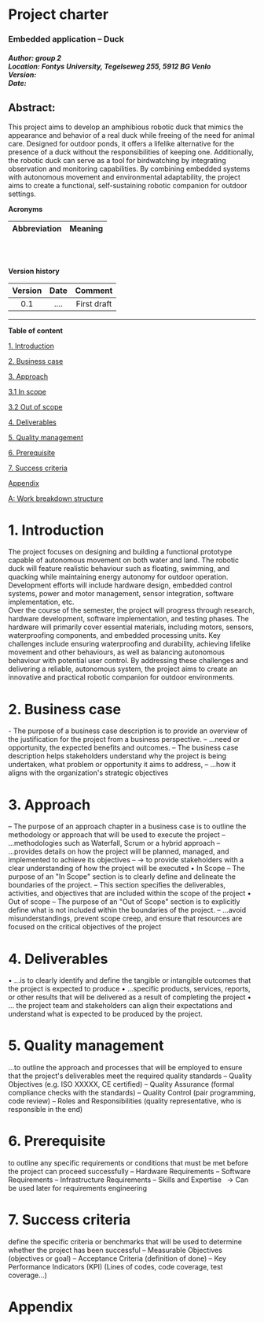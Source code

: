 ﻿




# Project charter

### Embedded application – Duck
##### Author: group 2 <br> Location: Fontys University, Tegelseweg 255, 5912 BG Venlo <br> Version:   <br>  Date: 




## **Abstract:**
This project aims to develop an amphibious robotic duck that mimics the appearance and behavior of a real duck while freeing of the need for animal care. Designed for outdoor ponds, it offers a lifelike alternative for the presence of a duck without the responsibilities of keeping one. Additionally, the robotic duck can serve as a tool for birdwatching by integrating observation and monitoring capabilities. By combining embedded systems with autonomous movement and environmental adaptability, the project aims to create a functional, self-sustaining robotic companion for outdoor settings.

**Acronyms**


|**Abbreviation**|**Meaning**|
| :- | :- |


<br>
<br>


**Version history**

|**Version**|**Date**|**Comment**|
| :-: | :-: | :-: |
|0\.1|....|First draft|


---

**Table of content** 

[1. Introduction](#1-introduction)

[2. Business case](#2-business-case)

[3. Approach](#3-approach)

[3.1 In scope](#3-approach)

[3.2 Out of scope](#3-approach)

[4. Deliverables](#4-deliverables)

[5. Quality management](#5-quality-management)

[6. Prerequisite](#6-prerequisite)

[7. Success criteria](#7-success-criteria)

[Appendix](#appendix)

[A: Work breakdown structure]( )







# 1. Introduction
The project focuses on designing and building a functional prototype capable of autonomous movement on both water and land. The robotic duck will feature realistic behaviour such as floating, swimming, and quacking while maintaining energy autonomy for outdoor operation. Development efforts will include hardware design, embedded control systems, power and motor management, sensor integration, software implementation, etc. <br>
Over the course of the semester, the project will progress through research, hardware development, software implementation, and testing phases. The hardware will primarily cover essential materials, including motors, sensors, waterproofing components, and embedded processing units. Key challenges include ensuring waterproofing and durability, achieving lifelike movement and other behaviours, as well as balancing autonomous behaviour with potential user control.
By addressing these challenges and delivering a reliable, autonomous system, the project aims to create an innovative and practical robotic companion for outdoor environments.








# 2. Business case
\- The purpose of a business case description is to provide an overview of the justification for
the project from a business perspective.
– ...need or opportunity, the expected benefits and outcomes.
– The business case description helps stakeholders understand why the project is being
undertaken, what problem or opportunity it aims to address,
– ...how it aligns with the organization's strategic objectives


# 3. Approach
– The purpose of an approach chapter in a business case is to outline the methodology or
approach that will be used to execute the project
– ...methodologies such as Waterfall, Scrum or a hybrid approach
– ...provides details on how the project will be planned, managed, and implemented to
achieve its objectives
– -> to provide stakeholders with a clear understanding of how the project will be executed
• In Scope
– The purpose of an "In Scope" section is to clearly define and delineate the boundaries of the
project.
– This section specifies the deliverables, activities, and objectives that are included within the
scope of the project
• Out of scope
– The purpose of an "Out of Scope" section is to explicitly define what is not included within
the boundaries of the project.
– ...avoid misunderstandings, prevent scope creep, and ensure that resources are focused on
the critical objectives of the project



# 4. Deliverables 
• ...is to clearly identify and define the tangible or intangible outcomes that the project
is expected to produce
• ...specific products, services, reports, or other results that will be delivered as a result
of completing the project
• ... the project team and stakeholders can align their expectations and understand what
is expected to be produced by the project.




# 5. Quality management 
...to outline the approach and processes that will be employed to ensure that the
project's deliverables meet the required quality standards
– Quality Objectives (e.g. ISO XXXXX, CE certified)
– Quality Assurance (formal compliance checks with the standards)
– Quality Control (pair programming, code review)
– Roles and Responsibilities (quality representative, who is responsible in the end)



# 6. Prerequisite
to outline any specific requirements or conditions that must be met before the
project can proceed successfully
– Hardware Requirements
– Software Requirements
– Infrastructure Requirements
– Skills and Expertise
` `-> Can be used later for requirements engineering




# 7. Success criteria
define the specific criteria or benchmarks that will be used to determine whether the
project has been successful
– Measurable Objectives (objectives or goal)
– Acceptance Criteria (definition of done)
– Key Performance Indicators (KPI) (Lines of codes, code coverage, test
coverage...)

<a name="appendix"></a>
# Appendix 